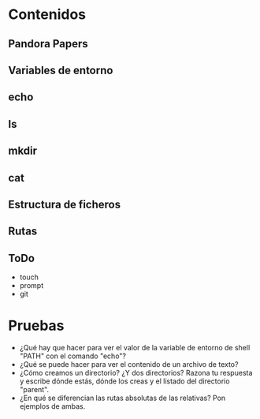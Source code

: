 
# Contenidos


## Pandora Papers


## Variables de entorno


## echo


## ls


## mkdir


## cat


## Estructura de ficheros


## Rutas


## ToDo

-   touch
-   prompt
-   git


# Pruebas

-   ¿Qué hay que hacer para ver el valor de la variable de entorno de shell "PATH" con el comando "echo"?
-   ¿Qué se puede hacer para ver el contenido de un archivo de texto?
-   ¿Cómo creamos un directorio? ¿Y dos directorios? Razona tu respuesta y escribe dónde estás, dónde los creas y el listado del directorio "parent".
-   ¿En qué se diferencian las rutas absolutas de las relativas? Pon ejemplos de ambas.

